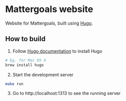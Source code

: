 # Mattergoals website

Website for Mattergoals, built using [Hugo](https://gohugo.io/).

## How to build

1. Follow [Hugo documentation](https://gohugo.io/getting-started/installing/) to install Hugo

```bash
# Eg. for Mac OS X
brew install hugo
```


2. Start the development server

```bash
make run
```

3. Go to http://localhost:1313 to see the running server
